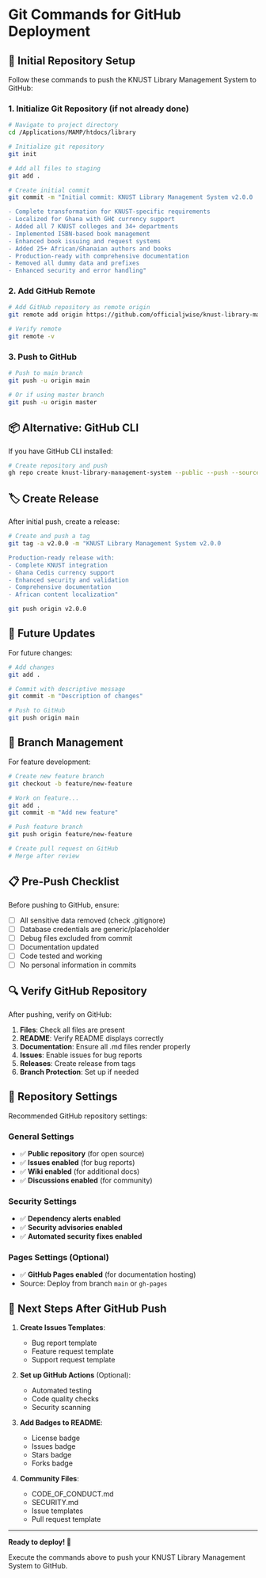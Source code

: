 # Git Commands for GitHub Deployment

## 🚀 Initial Repository Setup

Follow these commands to push the KNUST Library Management System to GitHub:

### 1. Initialize Git Repository (if not already done)
```bash
# Navigate to project directory
cd /Applications/MAMP/htdocs/library

# Initialize git repository
git init

# Add all files to staging
git add .

# Create initial commit
git commit -m "Initial commit: KNUST Library Management System v2.0.0

- Complete transformation for KNUST-specific requirements
- Localized for Ghana with GH₵ currency support
- Added all 7 KNUST colleges and 34+ departments
- Implemented ISBN-based book management
- Enhanced book issuing and request systems
- Added 25+ African/Ghanaian authors and books
- Production-ready with comprehensive documentation
- Removed all dummy data and prefixes
- Enhanced security and error handling"
```

### 2. Add GitHub Remote
```bash
# Add GitHub repository as remote origin
git remote add origin https://github.com/officialjwise/knust-library-management-system.git

# Verify remote
git remote -v
```

### 3. Push to GitHub
```bash
# Push to main branch
git push -u origin main

# Or if using master branch
git push -u origin master
```

## 📦 Alternative: GitHub CLI

If you have GitHub CLI installed:

```bash
# Create repository and push
gh repo create knust-library-management-system --public --push --source=.
```

## 🏷️ Create Release

After initial push, create a release:

```bash
# Create and push a tag
git tag -a v2.0.0 -m "KNUST Library Management System v2.0.0

Production-ready release with:
- Complete KNUST integration
- Ghana Cedis currency support
- Enhanced security and validation
- Comprehensive documentation
- African content localization"

git push origin v2.0.0
```

## 🔄 Future Updates

For future changes:

```bash
# Add changes
git add .

# Commit with descriptive message
git commit -m "Description of changes"

# Push to GitHub
git push origin main
```

## 🌿 Branch Management

For feature development:

```bash
# Create new feature branch
git checkout -b feature/new-feature

# Work on feature...
git add .
git commit -m "Add new feature"

# Push feature branch
git push origin feature/new-feature

# Create pull request on GitHub
# Merge after review
```

## 📋 Pre-Push Checklist

Before pushing to GitHub, ensure:

- [ ] All sensitive data removed (check .gitignore)
- [ ] Database credentials are generic/placeholder
- [ ] Debug files excluded from commit
- [ ] Documentation updated
- [ ] Code tested and working
- [ ] No personal information in commits

## 🔍 Verify GitHub Repository

After pushing, verify on GitHub:

1. **Files**: Check all files are present
2. **README**: Verify README displays correctly
3. **Documentation**: Ensure all .md files render properly
4. **Issues**: Enable issues for bug reports
5. **Releases**: Create release from tags
6. **Branch Protection**: Set up if needed

## 📝 Repository Settings

Recommended GitHub repository settings:

### General Settings
- ✅ **Public repository** (for open source)
- ✅ **Issues enabled** (for bug reports)
- ✅ **Wiki enabled** (for additional docs)
- ✅ **Discussions enabled** (for community)

### Security Settings
- ✅ **Dependency alerts enabled**
- ✅ **Security advisories enabled**
- ✅ **Automated security fixes enabled**

### Pages Settings (Optional)
- ✅ **GitHub Pages enabled** (for documentation hosting)
- Source: Deploy from branch `main` or `gh-pages`

## 🎯 Next Steps After GitHub Push

1. **Create Issues Templates**:
   - Bug report template
   - Feature request template
   - Support request template

2. **Set up GitHub Actions** (Optional):
   - Automated testing
   - Code quality checks
   - Security scanning

3. **Add Badges to README**:
   - License badge
   - Issues badge
   - Stars badge
   - Forks badge

4. **Community Files**:
   - CODE_OF_CONDUCT.md
   - SECURITY.md
   - Issue templates
   - Pull request template

---

**Ready to deploy! 🚀**

Execute the commands above to push your KNUST Library Management System to GitHub.
